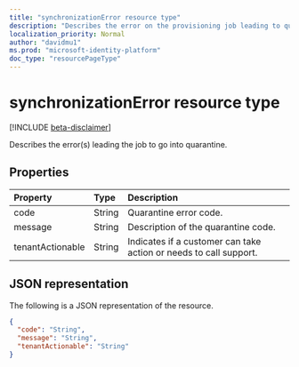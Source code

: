 ```yaml
---
title: "synchronizationError resource type"
description: "Describes the error on the provisioning job leading to quarantine."
localization_priority: Normal
author: "davidmu1"
ms.prod: "microsoft-identity-platform"
doc_type: "resourcePageType"
---
```


# synchronizationError resource type

[!INCLUDE [beta-disclaimer](../../includes/beta-disclaimer.md)]

Describes the error(s) leading the job to go into quarantine. 

## Properties

| Property     | Type        | Description |
|:-------------|:------------|:------------|
|code|String|Quarantine error code.|
|message|String|Description of the quarantine code. |
|tenantActionable|String|Indicates if a customer can take action or needs to call support.|


## JSON representation

The following is a JSON representation of the resource.

<!-- {
  "blockType": "resource",
  "optionalProperties": [

  ],
  "@odata.type": "microsoft.graph.provisionedIdentity",
  "baseType": null
}-->

```json
{
  "code": "String",
  "message": "String",
  "tenantActionable": "String"
}
```

<!-- uuid: 16cd6b66-4b1a-43a1-adaf-3a886856ed98
2019-02-04 14:57:30 UTC -->
<!-- {
  "type": "#page.annotation",
  "description": "provisionedIdentity resource",
  "keywords": "",
  "section": "documentation",
  "tocPath": ""
}-->
